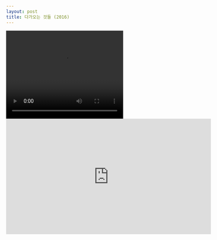 ```yaml
---
layout: post
title: 다가오는 것들 (2016)
---
```


<video width="320" height="240" controls>
  <source src="https://www.youtube.com/watch?v=hDKXIIxNq-U" type="video">
</video>

<iframe width="560" height="315" src="https://www.youtube.com/embed/hDKXIIxNq-U" frameborder="0" allowfullscreen></iframe>
